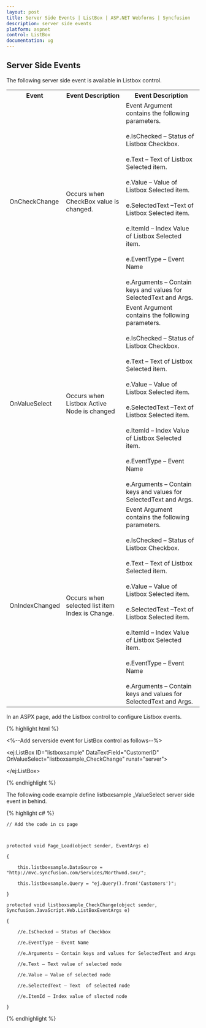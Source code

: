 ```yaml
---
layout: post
title: Server Side Events | ListBox | ASP.NET Webforms | Syncfusion
description: server side events
platform: aspnet
control: ListBox
documentation: ug
---
```


## Server Side Events

The following server side event is available in Listbox control.

<table>
<tr>
<th>
Event</th><th>
Event Description</th><th>
Event Description</th></tr>
<tr>
<td>
OnCheckChange</td><td>
Occurs when CheckBox value is changed.</td><td>
Event Argument contains the following parameters.<br/><br/>
e.IsChecked – Status of Listbox Checkbox.<br/><br/>
e.Text – Text of Listbox Selected item.<br/><br/>
e.Value – Value of Listbox Selected item.<br/><br/>
e.SelectedText –Text of Listbox Selected item.<br/><br/>
e.ItemId – Index Value of Listbox Selected item.<br/><br/>
e.EventType – Event Name<br/><br/>
e.Arguments – Contain keys and values for SelectedText and Args.<br/> 
</td></tr>
<tr>
<td>
OnValueSelect</td><td>
Occurs when Listbox Active Node is changed</td><td>
Event Argument contains the following parameters.<br/><br/>
e.IsChecked – Status of Listbox Checkbox.<br/><br/>
e.Text – Text of Listbox Selected item.<br/><br/>
e.Value – Value of Listbox Selected item.<br/><br/>
e.SelectedText –Text of Listbox Selected item.<br/><br/>
e.ItemId – Index Value of Listbox Selected item.<br/><br/>
e.EventType – Event Name<br/><br/>
e.Arguments – Contain keys and values for SelectedText and Args.<br/>
</td></tr>
<tr>
<td>
OnIndexChanged</td><td>
Occurs when selected list item Index is Change.</td><td>
Event Argument contains the following parameters.<br/><br/>
e.IsChecked – Status of Listbox Checkbox.<br/><br/>
e.Text – Text of Listbox Selected item.<br/><br/>
e.Value – Value of Listbox Selected item.<br/><br/>
e.SelectedText –Text of Listbox Selected item.<br/><br/>
e.ItemId – Index Value of Listbox Selected item.<br/><br/>
e.EventType – Event Name<br/><br/>
e.Arguments – Contain keys and values for SelectedText and Args.<br/>
</td></tr>
</table>

In an ASPX page, add the Listbox control to configure Listbox events.

{% highlight html %}

<%--Add serverside event for ListBox control as follows--%>

<ej:ListBox ID="listboxsample" DataTextField="CustomerID" OnValueSelect="listboxsample_CheckChange" runat="server">

</ej:ListBox>

{% endhighlight %}



The following code example define listboxsample _ValueSelect server side event in behind.

{% highlight c# %}

    // Add the code in cs page



    protected void Page_Load(object sender, EventArgs e)

    {

        this.listboxsample.DataSource = "http://mvc.syncfusion.com/Services/Northwnd.svc/";

        this.listboxsample.Query = "ej.Query().from('Customers')";

    }

    protected void listboxsample_CheckChange(object sender, Syncfusion.JavaScript.Web.ListBoxEventArgs e)

    {

        //e.IsChecked – Status of Checkbox

        //e.EventType – Event Name

        //e.Arguments – Contain keys and values for SelectedText and Args

        //e.Text – Text value of selected node

        //e.Value – Value of selected node

        //e.SelectedText – Text  of selected node

        //e.ItemId – Index value of slected node

    }

{% endhighlight %}